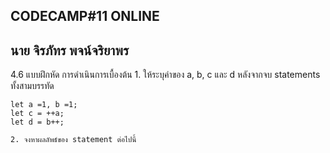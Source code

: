CODECAMP#11 ONLINE
---------------------------
นาย จิรภัทร พจน์จริยาพร
---------------------------
4.6 แบบฝึกหัด การดำเนินการเบื้องต้น
    1. ให้ระบุค่าของ a, b, c และ d หลังจากจบ statements ทั้งสามบรรทัด<br>

    let a =1, b =1;
    let c = ++a;
    let d = b++;

    2. จงหาผลลัพธ์ของ statement ต่อไปนี้


